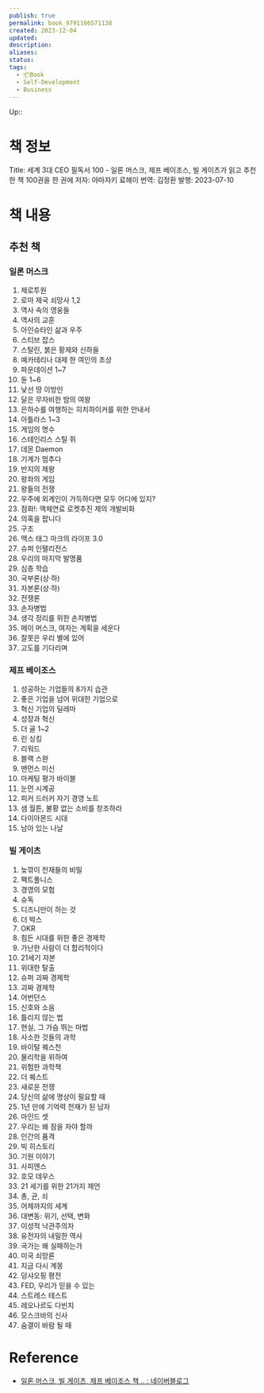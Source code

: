 ```yaml
---
publish: true
permalink: book_9791166571138
created: 2023-12-04
updated: 
description: 
aliases: 
status: 
tags:
  - 📦Book
  - Self-Development
  - Business
---
```

Up:: 

# 책 정보

Title: 세계 3대 CEO 필독서 100 - 일론 머스크, 제프 베이조스, 빌 게이츠가 읽고 추천한 책 100권을 한 권에
저자: 야마자키 료헤이
번역: 김정환
발행: 2023-07-10


# 책 내용
## 추천 책
### 일론 머스크
1. 제로투원
2. 로마 제국 쇠망사 1,2
3. 역사 속의 영웅들
4. 역사의 교훈
5. 아인슈타인 삶과 우주
6. 스티브 잡스
7. 스탈린, 붉은 황제와 신하들
8. 예카테리나 대제 한 여인의 초상
9. 파운데이션 1~7
10. 듄 1~6
11. 낯선 땅 이방인
12. 달은 무자비한 밤의 여왕
13. 은하수를 여행하는 히치하이커를 위한 안내서
14. 아틀라스 1~3
15. 게임의 명수
16. 스테인리스 스틸 쥐
17. 데몬 Daemon
18. 기계가 멈추다
19. 반지의 제왕
20. 왕좌의 게임
21. 왕들의 전쟁
22. 우주에 외계인이 가득하다면 모두 어디에 있지?
23. 점화!: 액체연료 로켓추진 제의 개발비화
24. 의혹을 팝니다
25. 구조
26. 맥스 태그 마크의 라이프 3.0
27. 슈퍼 인텔리전스
28. 우리의 마지막 발명품
29. 심층 학습
30. 국부론(상·하)
31. 자본론(상·하)
32. 전쟁론
33. 손자병법
34. 생각 정리를 위한 손자병법
35. 메이 머스크, 여자는 계획을 세운다
36. 잘못은 우리 별에 있어
37. 고도를 기다리며​

### 제프 베이조스
1. 성공하는 기업들의 8가지 습관
2. 좋은 기업을 넘어 위대한 기업으로
3. 혁신 기업의 딜레마
4. 성장과 혁신
5. 더 골 1~2
6. 린 싱킹
7. 리워드
8. 블랙 스완
9. 맨먼스 미신
10. 마케팅 평가 바이블
11. 눈먼 시계공
12. 피커 드러커 자기 경영 노트
13. 샘 월튼, 불황 없는 소비를 창조하라
14. 다이아몬드 시대
15. 남아 있는 나날


### 빌 게이츠
1. 늦깎이 천재들의 비밀
2. 팩트풀니스
3. 경영의 모험
4. 슈독
5. 디즈니만이 하는 것
6. 더 박스
7. OKR
8. 힘든 시대를 위한 좋은 경제학
9. 가난한 사람이 더 합리적이다
10. 21세기 자본
11. 위대한 탈출
12. 슈퍼 괴짜 경제학
13. 괴짜 경제학
14. 어번던스
15. 신호와 소음
16. 틀리지 않는 법
17. 현실, 그 가슴 뛰는 마법
18. 사소한 것들의 과학
19. 바이털 퀘스천
19. 물리학을 위하여
20. 위험한 과학책
21. 더 퀘스트
22. 새로운 전쟁
23. 당신의 삶에 명상이 필요할 때
24. 1년 만에 기억력 천재가 된 남자
25. 마인드 셋
26. 우리는 왜 잠을 자야 할까
27. 인간의 품격
28. 빅 히스토리
29. 기원 이야기
30. 사피엔스
31. 호모 데우스
32. 21 세기를 위한 21가지 제언
33. 총, 균, 쇠
34. 어제까지의 세계
35. 대변동: 위기, 선택, 변화
36. 이성적 낙관주의자
37. 유전자의 내밀한 역사
38. 국가는 왜 실패하는가
39. 미국 쇠망론
40. 지금 다시 계몽
41. 덩샤오핑 평전
42. FED, 우리가 믿을 수 있는
43. 스트레스 테스트
44. 레오나르도 다빈치
45. 모스크바의 신사
46. 숨결이 바람 될 때

# Reference
- [일론 머스크, 빌 게이츠, 제프 베이조스 책 .. : 네이버블로그](https://blog.naver.com/amzbopyo/223282192758)